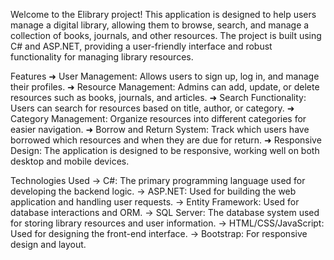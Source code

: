 Welcome to the Elibrary project! This application is designed to help users manage a digital library, allowing them to browse, search, and manage a collection of books, journals, and other resources. The project is built using C# and ASP.NET, providing a user-friendly interface and robust functionality for managing library resources.

Features
➜ User Management: Allows users to sign up, log in, and manage their profiles.
➜ Resource Management: Admins can add, update, or delete resources such as books, journals, and articles.
➜ Search Functionality: Users can search for resources based on title, author, or category.
➜ Category Management: Organize resources into different categories for easier navigation.
➜ Borrow and Return System: Track which users have borrowed which resources and when they are due for return.
➜ Responsive Design: The application is designed to be responsive, working well on both desktop and mobile devices.

Technologies Used
→ C#: The primary programming language used for developing the backend logic.
→ ASP.NET: Used for building the web application and handling user requests.
→ Entity Framework: Used for database interactions and ORM.
→ SQL Server: The database system used for storing library resources and user information.
→ HTML/CSS/JavaScript: Used for designing the front-end interface.
→ Bootstrap: For responsive design and layout.
